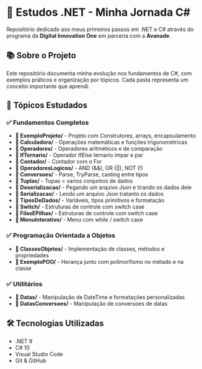 # 🚀 Estudos .NET - Minha Jornada C#

Repositório dedicado aos meus primeiros passos em .NET e C# através do programa da **Digital Innovation One** em parceria com a **Avanade**.

## 📚 Sobre o Projeto

Este repositório documenta minha evolução nos fundamentos de C#, com exemplos práticos e organização por tópicos. Cada pasta representa um conceito importante que aprendi.

## 🎯 Tópicos Estudados

### ✅ Fundamentos Completos
- **📁 ExemploProjeto/** - Projeto com Construtores, arrays, encapsulamento
- **📁 Calculadora/** - Operações matemáticas e funções trigonométricas
- **📁 Operadores/** - Operadores aritméticos e de comparação  
- **📁 IfTernario/** - Operador IfElse ternario impar e par
- **📁 Contador/** - Contador com o For
- **📁 OperadoresLogicos/** - AND (&&), OR (||), NOT (!)
- **📁 Conversoes/** - Parse, TryParse, casting entre tipos
- **📁 Tuplas/** - Tupas = varios conjuntos de dados
- **📁 Deserializacao/** - Pegando um arquivo Json e tirando os dados dele
- **📁 Serializacao/** - Lendo um arquivo Json tratanto os dados
- **📁 TiposDeDados/** - Variáveis, tipos primitivos e formatação
- **📁 Switch/** - Estruturas de controle com switch case
- **📁 FilasEPilhas/** - Estruturas de controle com switch case
- **📁 MenuInterativo/** - Menu com while / switch case
### ✅ Programação Orientada a Objetos
- **📁 ClassesObjetos/** - Implementação de classes, métodos e propriedades
- **📁 ExemploPOO/** - Herança junto com polimorfismo no métado e na classe

### ✅ Utilitários
- **📁 Datas/** - Manipulação de DateTime e formatações personalizadas
- **📁 DatasConversoes/** - Manipulação de conversoes de datas

## 🛠 Tecnologias Utilizadas

- .NET 9
- C# 10
- Visual Studio Code
- Git & GitHub


